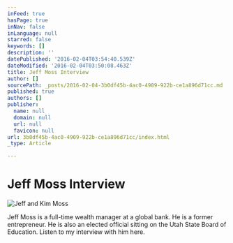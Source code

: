 ```yaml
---
inFeed: true
hasPage: true
inNav: false
inLanguage: null
starred: false
keywords: []
description: ''
datePublished: '2016-02-04T03:54:40.539Z'
dateModified: '2016-02-04T03:50:08.463Z'
title: Jeff Moss Interview
author: []
sourcePath: _posts/2016-02-04-3b0df45b-4ac0-4909-922b-ce1a896d71cc.md
published: true
authors: []
publisher:
  name: null
  domain: null
  url: null
  favicon: null
url: 3b0df45b-4ac0-4909-922b-ce1a896d71cc/index.html
_type: Article

---
```

# Jeff Moss Interview
![Jeff and Kim Moss](https://the-grid-user-content.s3-us-west-2.amazonaws.com/99630840-fad4-4ba4-8cdd-ac65cfb90eae.jpg)

Jeff Moss is a full-time wealth manager at a global bank. He is a former entrepreneur. He is also an elected official sitting on the Utah State Board of Education. Listen to my interview with him here.